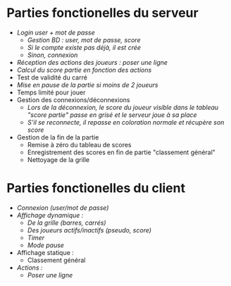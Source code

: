# Parties fonctionelles du serveur
- *Login user + mot de passe*
  - *Gestion BD : user, mot de passe, score*
  - *Si le compte existe pas déjà, il est crée*
  - *Sinon, connexion*
- *Réception des actions des joueurs : poser une ligne*
- *Calcul du score partie en fonction des actions*
- Test de validité du carré
- *Mise en pause de la partie si moins de 2 joueurs*
- Temps limité pour jouer
- Gestion des connexions/déconnexions
  - *Lors de la déconnexion, le score du joueur visible dans le tableau "score partie" passe en grisé et le serveur joue à sa place*
  - *S'il se reconnecte, il repasse en coloration normale et récupère son score*
- Gestion de la fin de la partie
  - Remise à zéro du tableau de scores
  - Enregistrement des scores en fin de partie "classement général"
  - Nettoyage de la grille

# Parties fonctionelles du client
- *Connexion (user/mot de passe)*
- *Affichage dynamique :*
    - *De la grille (barres, carrés)*
    - *Des joueurs actifs/inactifs (pseudo, score)*
    - *Timer*
    - *Mode pause*
- Affichage statique :
    - Classement général
- *Actions :*
    - *Poser une ligne*

